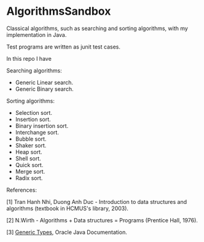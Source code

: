 # AlgorithmsSandbox

Classical algorithms, such as searching and sorting algorithms, with my implementation in Java. 

Test programs are written as junit test cases.

In this repo I have

Searching algorithms:
- Generic Linear search.
- Generic Binary search.

Sorting algorithms:
- Selection sort.
- Insertion sort.
- Binary insertion sort.
- Interchange sort.
- Bubble sort.
- Shaker sort.
- Heap sort.
- Shell sort.
- Quick sort.
- Merge sort.
- Radix sort.

References: 

[1] Tran Hanh Nhi, Duong Anh Duc - Introduction to data structures and algorithms (textbook in HCMUS's library, 2003).

[2] N.Wirth - Algorithms + Data structures = Programs (Prentice Hall, 1976).

[3] [Generic Types](https://docs.oracle.com/javase/tutorial/java/generics/types.html), Oracle Java Documentation.

